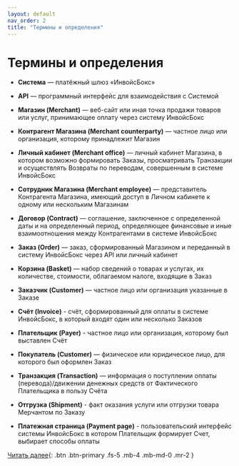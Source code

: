 ```yaml
---
layout: default
nav_order: 2
title: "Термины и определения"
---
```


# Термины и определения

- **Система** — платёжный шлюз &laquo;ИнвойсБокс&raquo;
- **API** — программный интерфейс для взаимодействия с Системой

- **Магазин (Merchant)** — веб-сайт или иная точка продажи товаров или услуг, принимающее оплату через систему ИнвойсБокс
- **Контрагент Магазина (Merchant counterparty)** — частное лицо или организация, которому принадлежит Магазин
- **Личный кабинет (Merchant office)** — личный кабинет Магазина, в котором возможно формировать Заказы, просматривать Транзакции и осуществлять Возвраты по переводам, совершенным в системе ИнвойсБокс
- **Сотрудник Магазина (Merchant employee)** — представитель Контрагента Магазина, имеющий доступ в Личном кабинете к одному или нескольким Магазинам

- **Договор (Contract)** — соглашение, заключенное с определенной даты и на определенный период, определяющее финансовые и иные взаимоотношения между Контрагентами в системе ИнвойсБокс

- **Заказ (Order)** — заказ, сформированный Магазином и переданный в систему ИнвойсБокс через API или личный кабинет
- **Корзина (Basket)** — набор сведений о товарах и услугах, их количестве, стоимости, облагаемом налоге, входящие в Заказ
- **Заказчик (Customer)** — частное лицо или организация указанные в Заказе

- **Счёт (Invoice)** - счёт, сформированный для оплаты в системе ИнвойсБокс, в который входят один или несколько Заказов
- **Плательщик (Payer)** - частное лицо или организация, которому был выставлен Счёт

- **Покупатель (Customer)** — физическое или юридическое лицо, для которого был оформлен Заказ
- **Транзакция (Transaction)** — информация о поступлении оплаты (перевода)/движении денежных средств от Фактического Плательщика в пользу Счёта

- **Отгрузка (Shipment)** - факт оказания услуги или отгрузки товара Мерчантом по Заказу

- **Платежная страница (Payment page)** - пользовательский интерфейс системы ИнвойсБокс в котором Плательщик формирует Счет, выбирает способы оплаты

[Читать далее](/docs/schema){: .btn .btn-primary .fs-5 .mb-4 .mb-md-0 .mr-2 }
